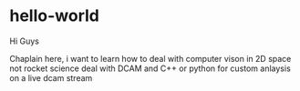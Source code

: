 # hello-world

Hi Guys 

Chaplain here, i want to learn how to deal with computer vison in 2D space not rocket science deal with DCAM and C++ or python for custom anlaysis on a live  dcam  stream 
